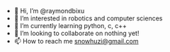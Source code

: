 - 👋 Hi, I’m @raymondbixu
- 👀 I’m interested in robotics and computer sciences
- 🌱 I’m currently learning python, c, c++
- 💞️ I’m looking to collaborate on nothing yet!
- 📫 How to reach me snowhuzi@gmail.com

<!---
raymondbixu/raymondbixu is a ✨ special ✨ repository because its `README.md` (this file) appears on your GitHub profile.
You can click the Preview link to take a look at your changes.
--->
